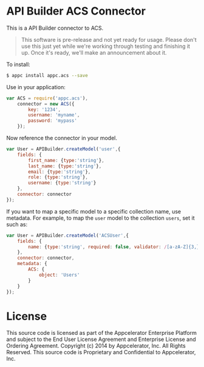 # API Builder ACS Connector

This is a API Builder connector to ACS.

> This software is pre-release and not yet ready for usage.  Please don't use this just yet while we're working through testing and finishing it up. Once it's ready, we'll make an announcement about it.

To install:

```bash
$ appc install appc.acs --save
```

Use in your application:

```javascript
var ACS = require('appc.acs'),
	connector = new ACS({
		key: '1234',
		username: 'myname',
		password: 'mypass'
	});
```

Now reference the connector in your model.

```javascript
var User = APIBuilder.createModel('user',{
	fields: {
		first_name: {type:'string'},
		last_name: {type:'string'},
		email: {type:'string'},
		role: {type:'string'},
		username: {type:'string'}
	},
	connector: connector
});
```

If you want to map a specific model to a specific collection name, use metadata.  For example, to map the `user` model to the collection `users`, set it such as:

```javascript
var User = APIBuilder.createModel('ACSUser',{
	fields: {
		name: {type:'string', required: false, validator: /[a-zA-Z]{3,}/ }
	},
	connector: connector,
	metadata: {
		ACS: {
			object: 'Users'
		}
	}
});
```

# License

This source code is licensed as part of the Appcelerator Enterprise Platform and subject to the End User License Agreement and Enterprise License and Ordering Agreement. Copyright (c) 2014 by Appcelerator, Inc. All Rights Reserved. This source code is Proprietary and Confidential to Appcelerator, Inc.
